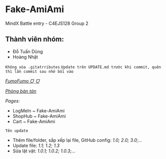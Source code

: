 # Fake-AmiAmi
 MindX Battle entry - C4EJS128 Group 2

## Thành viên nhóm:
+ Đỗ Tuấn Dũng
+ Hoàng Nhật

`Không xóa .gitatrributes`
`Update trên UPDATE.md trước khi commit, quên thì lần commit sau nhớ bồi vào`

*[FumoFumo ᗜˬᗜ](https://www.amiami.com/eng/search/list/?page=2950&page=2950&pagemax=60&s_keywords=Ba_00160&s_agelimit=0)*

*[Phòng bàn tán](https://jamboard.google.com/d/1vVQ5TxFtBzYlxKoq2LIF_vpiofhRyf3soMUPvPbfMG8/edit?usp=sharing)*

*Pages:*
- LogMeIn ~ Fake-AmiAmi
- ShopHub ~ Fake-AmiAmi
- Cart ~ Fake-AmiAmi

`Tên update`
* Thêm file/folder, sắp xếp lại file, GitHub config: _1.0; 2.0; 3.0;..._
* Update file: _1.1; 1.2; 1.3_
* Sửa lặt vặt: _1.0.1; 1.0.2; 1.0.3;..._
